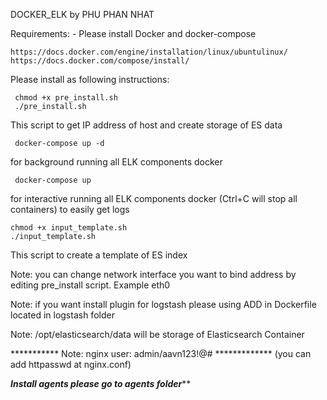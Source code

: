 DOCKER_ELK by PHU PHAN NHAT



Requirements:
      - Please install Docker and docker-compose 

```
https://docs.docker.com/engine/installation/linux/ubuntulinux/
https://docs.docker.com/compose/install/
```	  
	  
Please install as following instructions:
```
 chmod +x pre_install.sh
 ./pre_install.sh
```
This script to get IP address of host and create storage of ES data
```
 docker-compose up -d
``` 
 for background running all ELK components docker
``` 
 docker-compose up
 ```
 for interactive running all ELK components docker (Ctrl+C will stop all containers) to easily get logs
 
 
 ```
 chmod +x input_template.sh
 ./input_template.sh
 ```
 This script to create a template of ES index
 
 
 Note: you can change network interface you want to bind address by editing pre_install script. Example eth0
 
 Note: if you want install plugin for logstash please using ADD in Dockerfile located in logstash folder
 
 Note: /opt/elasticsearch/data will be storage of Elasticsearch Container
 
 *********** Note: nginx user: admin/aavn123!@# ************* (you can add httpasswd at nginx.conf)
 
 
 *******Install agents please go to agents folder********* 
 